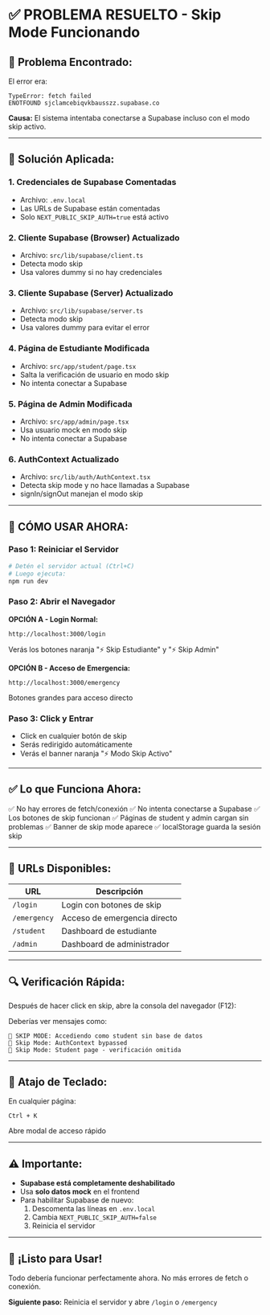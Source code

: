 # ✅ PROBLEMA RESUELTO - Skip Mode Funcionando

## 🐛 Problema Encontrado:

El error era:
```
TypeError: fetch failed
ENOTFOUND sjclamcebiqvkbausszz.supabase.co
```

**Causa:** El sistema intentaba conectarse a Supabase incluso con el modo skip activo.

---

## 🔧 Solución Aplicada:

### 1. **Credenciales de Supabase Comentadas**
   - Archivo: `.env.local`
   - Las URLs de Supabase están comentadas
   - Solo `NEXT_PUBLIC_SKIP_AUTH=true` está activo

### 2. **Cliente Supabase (Browser) Actualizado**
   - Archivo: `src/lib/supabase/client.ts`
   - Detecta modo skip
   - Usa valores dummy si no hay credenciales

### 3. **Cliente Supabase (Server) Actualizado**
   - Archivo: `src/lib/supabase/server.ts`  
   - Detecta modo skip
   - Usa valores dummy para evitar el error

### 4. **Página de Estudiante Modificada**
   - Archivo: `src/app/student/page.tsx`
   - Salta la verificación de usuario en modo skip
   - No intenta conectar a Supabase

### 5. **Página de Admin Modificada**
   - Archivo: `src/app/admin/page.tsx`
   - Usa usuario mock en modo skip
   - No intenta conectar a Supabase

### 6. **AuthContext Actualizado**
   - Archivo: `src/lib/auth/AuthContext.tsx`
   - Detecta skip mode y no hace llamadas a Supabase
   - signIn/signOut manejan el modo skip

---

## 🚀 CÓMO USAR AHORA:

### Paso 1: Reiniciar el Servidor
```bash
# Detén el servidor actual (Ctrl+C)
# Luego ejecuta:
npm run dev
```

### Paso 2: Abrir el Navegador

**OPCIÓN A - Login Normal:**
```
http://localhost:3000/login
```
Verás los botones naranja "⚡ Skip Estudiante" y "⚡ Skip Admin"

**OPCIÓN B - Acceso de Emergencia:**
```
http://localhost:3000/emergency
```
Botones grandes para acceso directo

### Paso 3: Click y Entrar
- Click en cualquier botón de skip
- Serás redirigido automáticamente
- Verás el banner naranja "⚡ Modo Skip Activo"

---

## ✅ Lo que Funciona Ahora:

✅ No hay errores de fetch/conexión
✅ No intenta conectarse a Supabase
✅ Los botones de skip funcionan
✅ Páginas de student y admin cargan sin problemas
✅ Banner de skip mode aparece
✅ localStorage guarda la sesión skip

---

## 🎯 URLs Disponibles:

| URL | Descripción |
|-----|-------------|
| `/login` | Login con botones de skip |
| `/emergency` | Acceso de emergencia directo |
| `/student` | Dashboard de estudiante |
| `/admin` | Dashboard de administrador |

---

## 🔍 Verificación Rápida:

Después de hacer click en skip, abre la consola del navegador (F12):

Deberías ver mensajes como:
```
🚀 SKIP MODE: Accediendo como student sin base de datos
🚀 Skip Mode: AuthContext bypassed
🚀 Skip Mode: Student page - verificación omitida
```

---

## 📱 Atajo de Teclado:

En cualquier página:
```
Ctrl + K
```
Abre modal de acceso rápido

---

## ⚠️ Importante:

- **Supabase está completamente deshabilitado**
- Usa **solo datos mock** en el frontend
- Para habilitar Supabase de nuevo:
  1. Descomenta las líneas en `.env.local`
  2. Cambia `NEXT_PUBLIC_SKIP_AUTH=false`
  3. Reinicia el servidor

---

## 🎉 ¡Listo para Usar!

Todo debería funcionar perfectamente ahora. No más errores de fetch o conexión.

**Siguiente paso:** Reinicia el servidor y abre `/login` o `/emergency`
